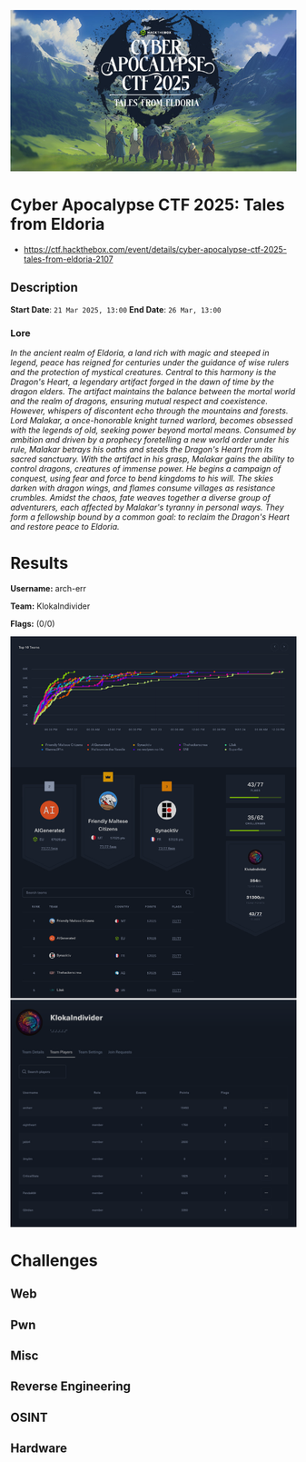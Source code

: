 ![logo](assets/logo.png)

# Cyber Apocalypse CTF 2025: Tales from Eldoria
- https://ctf.hackthebox.com/event/details/cyber-apocalypse-ctf-2025-tales-from-eldoria-2107

## Description

**Start Date**: `21 Mar 2025, 13:00`
**End Date**: `26 Mar, 13:00`

### Lore
*In the ancient realm of Eldoria, a land rich with magic and steeped in legend, peace has reigned for centuries under the guidance of wise rulers and the protection of mystical creatures. Central to this harmony is the Dragon's Heart, a legendary artifact forged in the dawn of time by the dragon elders. The artifact maintains the balance between the mortal world and the realm of dragons, ensuring mutual respect and coexistence.*
*However, whispers of discontent echo through the mountains and forests. Lord Malakar, a once-honorable knight turned warlord, becomes obsessed with the legends of old, seeking power beyond mortal means. Consumed by ambition and driven by a prophecy foretelling a new world order under his rule, Malakar betrays his oaths and steals the Dragon's Heart from its sacred sanctuary.*
*With the artifact in his grasp, Malakar gains the ability to control dragons, creatures of immense power. He begins a campaign of conquest, using fear and force to bend kingdoms to his will. The skies darken with dragon wings, and flames consume villages as resistance crumbles.*
*Amidst the chaos, fate weaves together a diverse group of adventurers, each affected by Malakar's tyranny in personal ways. They form a fellowship bound by a common goal: to reclaim the Dragon's Heart and restore peace to Eldoria.*



# Results
**Username:** arch-err

**Team:** KlokaIndivider


**Flags:** (0/0)

![ ](assets/scoreboard.png)
![ ](assets/team-score.png)


# Challenges

## Web

## Pwn

## Misc

## Reverse Engineering

## OSINT

## Hardware

